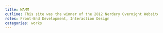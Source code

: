 ```yaml
---
title: WAMM
cutline: This site was the winner of the 2012 Nerdery Overnight Website Challenge. WAMM wanted a site that would give them the ability to manage volunteers and take donations.
roles: Front-End Development, Interaction Design
categories: works
---
```


